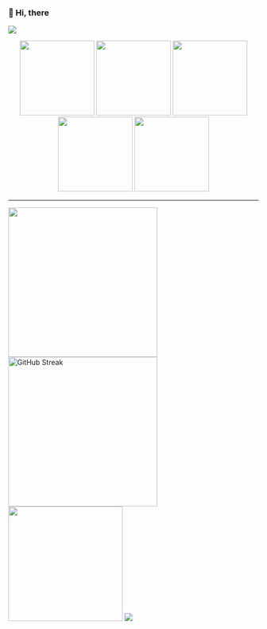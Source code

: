 ### 👋 Hi, there
![](https://cdn.jsdelivr.net/gh/islgl/img-hosting/imgs/banner.gif)

<div align="center">
    <img src="https://octodex.github.com/images/minion.png" width="150"/>
    <img src="https://octodex.github.com/images/spidertocat.png" width="150"/>
    <img src="https://octodex.github.com/images/daftpunktocat-thomas.gif" width="150"/>
    <img src="https://octodex.github.com/images/daftpunktocat-guy.gif" width="150"/>
    <img src="https://octodex.github.com/images/stormtroopocat.png" width="150"/>
</div>

---

<div>
    <img src="https://github-readme-stats.vercel.app/api?username=islgl&show_icons=true&hide_border=true" width="300">
    <img src="https://github-readme-streak-stats.vercel.app?user=islgl&hide_border=true&date_format=%5BY.%5Dn.j" alt="GitHub Streak" width="300">
    <img src="https://github-readme-stats.vercel.app/api/top-langs/?username=islgl&layout=compact&hide_border=true" width="230">
    <img src="https://github-profile-trophy.vercel.app/?username=islgl&title=Joined2020&title=Commits&title=Experience&title=Repositories&title=Stars&title=Followers&title=Issues&title=PullRequest">
</div>

